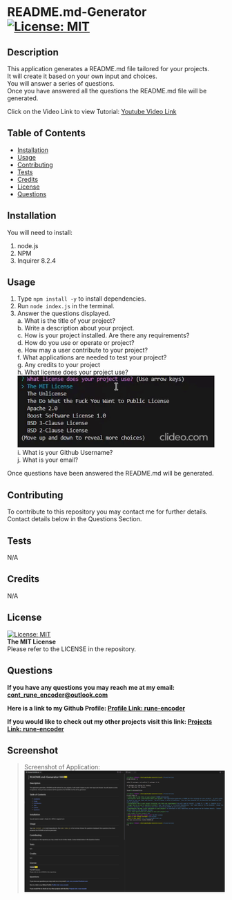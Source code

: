 # README.md-Generator   [![License: MIT](https://img.shields.io/badge/License-MIT-yellow.svg)](https://opensource.org/licenses/MIT) 

 ## Description
 
 This application generates a README.md file tailored for your projects.  
 It will create it based on your own input and choices.  
 You will answer a series of questions.  
 Once you have answered all the questions the README.md file will be generated.

Click on the Video Link to view Tutorial:  [Youtube Video Link](https://www.youtube.com/watch?v=LupXOfxSzbc)
 
 ## Table of Contents
 
  - [Installation](#installation)
  - [Usage](#usage)
  - [Contributing](#contributing)
  - [Tests](#tests)
  - [Credits](#credits)
  - [License](#license)
  - [Questions](#questions)
 
 ## Installation
 
 You will need to install:  
 1. node.js
 2. NPM  
 3. Inquirer 8.2.4  
 
 ## Usage
 
 1. Type `npm install -y` to install dependencies.  
 2. Run `node index.js` in the terminal.  
 3. Answer the questions displayed.  
 a. What is the title of your project?  
 b. Write a description about your project.  
 c. How is your project installed. Are there any requirements?  
 d. How do you use or operate or project?  
 e. How may a user contribute to your project?  
 f. What applications are needed to test your project?  
 g. Any credits to your project  
 h. What license does your project use?  
![License List](./assets/screenshot/license-list.gif.gif)  
 i. What is your Github Username?  
 j. What is your email?

 Once questions have been answered the README.md will be generated.    
 
 ## Contributing
 
 To contribute to this repository you may contact me for further details.  
 Contact details below in the Questions Section.
 
 ## Tests
 
 N/A
 
 ## Credits
 
 N/A
 
 ## License

 [![License: MIT](https://img.shields.io/badge/License-MIT-yellow.svg)](https://opensource.org/licenses/MIT)  
 **The MIT License**  
 Please refer to the LICENSE in the repository.

 ## Questions
 
 **If you have any questions you may reach me at my email: [cont_rune_encoder@outlook.com](mailto:cont_rune_encoder@outlook.com)**  

 **Here is a link to my Github Profile: [Profile Link: rune-encoder](https://github.com/rune-encoder)**  

 **If you would like to check out my other projects visit this link: [Projects Link: rune-encoder](https://github.com/rune-encoder?tab=repositories)**  
    
## Screenshot
>Screenshot of Application:
![Screenshot of Application](./assets/screenshot/README.md-Generator-Screenshot.png)  
